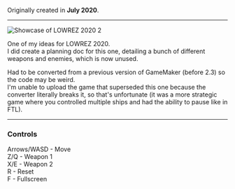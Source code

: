 Originally created in **July 2020**.

---

![Showcase of LOWREZ 2020 2](https://github.com/Klehrik/LOWREZ-2020-2.yyp/assets/78520710/6de8dd05-ef99-498a-9f87-2e0e1dffb1b7)


One of my ideas for LOWREZ 2020.  
I did create a planning doc for this one, detailing a bunch of different weapons and enemies, which is now unused.

Had to be converted from a previous version of GameMaker (before 2.3) so the code may be weird.  
I'm unable to upload the game that superseded this one because the converter literally breaks it, so that's unfortunate (it was a more strategic game where you controlled multiple ships and had the ability to pause like in FTL).

---

### Controls

Arrows/WASD - Move  
Z/Q - Weapon 1  
X/E - Weapon 2  
R - Reset  
F - Fullscreen  
